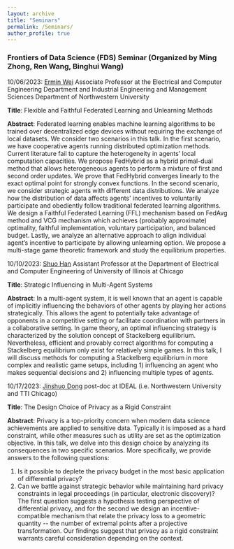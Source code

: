 ```yaml
---
layout: archive
title: "Seminars"
permalink: /Seminars/
author_profile: true
---
```


### Frontiers of Data Science (FDS) Seminar (Organized by Ming Zhong, Ren Wang, Binghui Wang)

10/06/2023: [Ermin Wei](http://users.eecs.northwestern.edu/~erminwei/) Associate Professor at the Electrical and Computer Engineering Department and Industrial Engineering and Management Sciences Department of Northwestern University

**Title**: Flexible and Faithful Federated Learning and Unlearning Methods

**Abstract**: Federated learning enables machine learning algorithms to be trained over decentralized edge devices without requiring the exchange of local datasets. We consider two scenarios in this talk. In the first scenario, we have cooperative agents running distributed optimization methods. Current literature fail to capture the heterogeneity in agents’ local computation capacities. We propose FedHybrid as a hybrid primal-dual method that allows heterogeneous agents to perform a mixture of first and second order updates.  We prove that FedHybrid converges linearly to the exact optimal point for strongly convex functions. In the second scenario, we consider strategic agents with different data distributions. We analyze how the distribution of data affects agents' incentives to voluntarily participate and obediently follow traditional federated learning algorithms. We design a Faithful Federated Learning (FFL) mechanism based on FedAvg method and VCG mechanism which achieves (probably approximate) optimality, faithful implementation, voluntary participation, and balanced budget. Lastly, we analyze an alternative approach to align individual agent’s incentive to participate by allowing unlearning option. We propose a multi-stage game theoretic framework and study the equilibrium properties.


10/10/2023: [Shuo Han](https://hanshuo.people.uic.edu/site/) Assistant Professor at the Department of Electrical and Computer Engineering of University of Illinois at Chicago

**Title**: Strategic Influencing in Multi-Agent Systems

**Abstract**: In a multi-agent system, it is well known that an agent is capable of implicitly influencing the behaviors of other agents by playing her actions strategically. This allows the agent to potentially take advantage of opponents in a competitive setting or facilitate coordination with partners in a collaborative setting. In game theory, an optimal influencing strategy is characterized by the solution concept of Stackelberg equilibrium. Nevertheless, efficient and provably correct algorithms for computing a Stackelberg equilibrium only exist for relatively simple games. In this talk, I will discuss methods for computing a Stackelberg equilibrium in more complex and realistic game setups, including 1) influencing an agent who makes sequential decisions and 2) influencing multiple types of agents.

10/17/2023: [Jinshuo Dong](https://www2.math.upenn.edu/~jinshuo/) post-doc at IDEAL (i.e. Northwestern University and TTI Chicago)

**Title**: The Design Choice of Privacy as a Rigid Constraint

**Abstract**: Privacy is a top-priority concern when modern data science achievements are applied to sensitive data. Typically it is imposed as a hard constraint, while other measures such as utility are set as the optimization objective. In this talk, we delve into this design choice by analyzing its consequences in two specific scenarios. More specifically, we provide answers to the following questions:
1. Is it possible to deplete the privacy budget in the most basic application of differential privacy?
2. Can we battle against strategic behavior while maintaining hard privacy constraints in legal proceedings (in particular, electronic discovery)?
The first question suggests a hypothesis testing perspective of differential privacy, and for the second we design an incentive-compatible mechanism that relate the privacy loss to a geometric quantity -- the number of extremal points after a projective transformation. Our findings suggest that privacy as a rigid constraint warrants careful consideration depending on the context.
